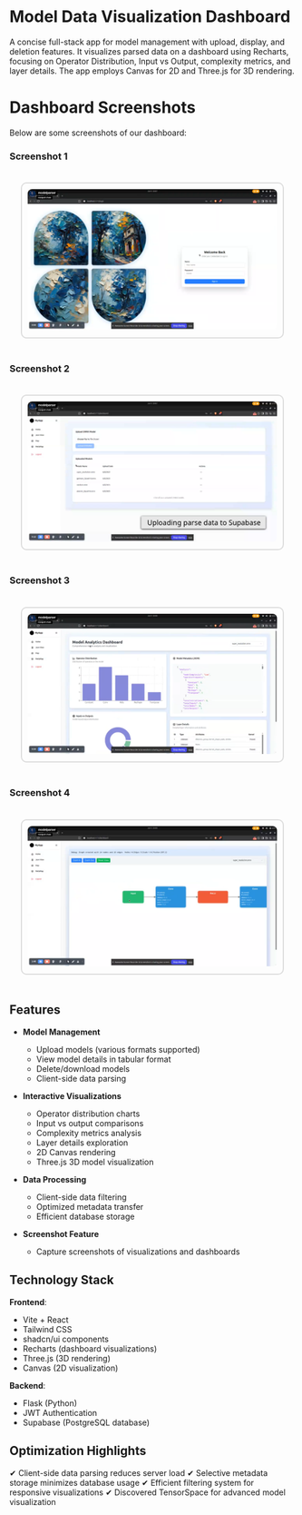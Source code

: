 # Model Data Visualization Dashboard

A concise full-stack app for model management with upload, display, and deletion features. It visualizes parsed data on a dashboard using Recharts, focusing on Operator Distribution, Input vs Output, complexity metrics, and layer details. The app employs Canvas for 2D and Three.js for 3D rendering.

# Dashboard Screenshots

Below are some screenshots of our dashboard:

### Screenshot 1
<div style="margin: 20px; border: 2px solid #ddd; border-radius: 10px; padding: 10px; display: inline-block;">
    <img src="screenshot/1.png" alt="Dashboard Screenshot 1" style="border-radius: 8px;">
</div>

### Screenshot 2
<div style="margin: 20px; border: 2px solid #ddd; border-radius: 10px; padding: 10px; display: inline-block;">
    <img src="screenshot/2.png" alt="Dashboard Screenshot 2" style="border-radius: 8px;">
</div>

### Screenshot 3
<div style="margin: 20px; border: 2px solid #ddd; border-radius: 10px; padding: 10px; display: inline-block;">
    <img src="screenshot/3.png" alt="Dashboard Screenshot 3" style="border-radius: 8px;">
</div>

### Screenshot 4
<div style="margin: 20px; border: 2px solid #ddd; border-radius: 10px; padding: 10px; display: inline-block;">
    <img src="screenshot/4.png" alt="Dashboard Screenshot 4" style="border-radius: 8px;">
</div>


## Features

- **Model Management**
  - Upload models (various formats supported)
  - View model details in tabular format
  - Delete/download models
  - Client-side data parsing

- **Interactive Visualizations**
  - Operator distribution charts
  - Input vs output comparisons
  - Complexity metrics analysis
  - Layer details exploration
  - 2D Canvas rendering
  - Three.js 3D model visualization

- **Data Processing**
  - Client-side data filtering
  - Optimized metadata transfer
  - Efficient database storage

- **Screenshot Feature**
  - Capture screenshots of visualizations and dashboards

## Technology Stack

**Frontend**:
- Vite + React
- Tailwind CSS
- shadcn/ui components
- Recharts (dashboard visualizations)
- Three.js (3D rendering)
- Canvas (2D visualization)

**Backend**:
- Flask (Python)
- JWT Authentication
- Supabase (PostgreSQL database)

## Optimization Highlights

✔ Client-side data parsing reduces server load
✔ Selective metadata storage minimizes database usage
✔ Efficient filtering system for responsive visualizations
✔ Discovered TensorSpace for advanced model visualization
